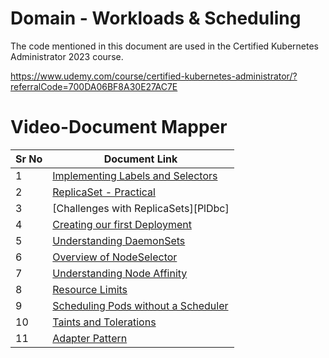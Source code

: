 # Domain - Workloads & Scheduling

The code mentioned in this document are used in the Certified Kubernetes Administrator 2023 course.

https://www.udemy.com/course/certified-kubernetes-administrator/?referralCode=700DA06BF8A30E27AC7E


# Video-Document Mapper

| Sr No | Document Link |
| ------ | ------ |
| 1 | [Implementing Labels and Selectors][PlDa] |
| 2 | [ReplicaSet - Practical][PlDb] |
| 3 | [Challenges with ReplicaSets][PlDbc] |
| 4 | [Creating our first Deployment][PlDd]
| 5 | [Understanding DaemonSets][PlDe] |
| 6 | [Overview of NodeSelector][PlDf] |
| 7 | [Understanding Node Affinity][PlDg] |
| 8 | [Resource Limits][PlDh] |
| 9 | [Scheduling Pods without a Scheduler][PlDi] |
| 10 | [Taints and Tolerations][PlDj] |
| 11 | [Adapter Pattern][PlDk] |


[PlDa]: <./labels.md>
[PlDb]: <./replicaset.md>
[PlDc]: <./rs-challenges.md>
[PlDd]: <./deployment.md>
[PlDe]: <./daemonset.yaml>
[PlDf]: <./nodeSelector.md>
[PlDg]: <./node-affinity-combined.md>
[PlDh]: <./requests-limits.yaml>
[PlDi]: <./pod-without-scheduler.md>
[PlDj]: <./taints-tolerations.md>
[PlDk]: <./adapter.yaml>
